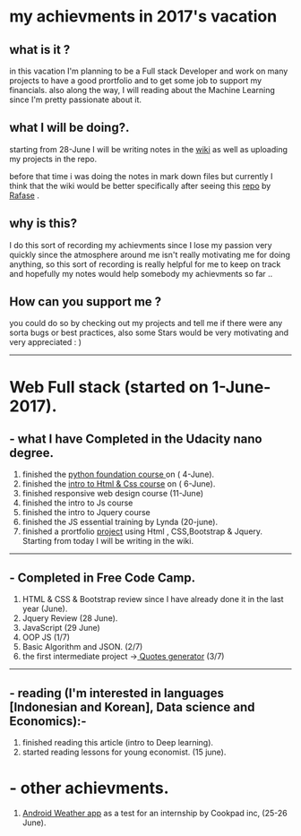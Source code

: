 # my achievments in 2017's vacation

## what is it ?

in this vacation I'm planning to be a Full stack Developer and work on many projects
to have a good prortfolio and to get some job to support my financials.
also along the way, I will reading about the Machine Learning since I'm pretty passionate
about it.
## what I will be doing?.

starting from 28-June I will be writing notes in the [wiki](https://github.com/Ahmed-Ayman/My-2017-Vacation/wiki)
as well as uploading my projects in the repo.

before that time  i was doing the notes in mark down files but currently I think
that the wiki would be better specifically after seeing this [repo](https://github.com/Rafase282/My-FreeCodeCamp-Code) by [Rafase](https://github.com/Rafase282) .

## why is this?
I do this sort of recording my achievments since I lose my passion very quickly
since the atmosphere around me isn't really motivating me for doing anything, so
this sort of recording is really helpful for me to keep on track and hopefully
my notes would help somebody
my achievments so far ..

## How can you support me ?

you could do so by checking out my projects and tell me if there were any sorta bugs or best practices,
also some Stars would be very motivating and very appreciated : )
<hr>

# Web Full stack (started on 1-June-2017).

## -  what I have Completed in the Udacity nano degree.
  1.  finished the [python foundation course ](https://github.com/Ahmed-Ayman/Vacation2017-/tree/master/Udacity_webDeveloperFullStack/Programming%20Foundations%20with%20Python) on ( 4-June).
  2.  finished the [intro to Html & Css course](https://github.com/Ahmed-Ayman/Vacation2017-/tree/master/Udacity_webDeveloperFullStack/HTML%26CSS) on ( 6-June).
  3. finished responsive web design course (11-June)
  4. finished the intro to Js course
  5. finished the intro to Jquery course
  6. finished the JS essential training by Lynda  (20-june).
  7. finished a prortfolio [project](https://ahmed-ayman.github.io/) using Html , CSS,Bootstrap & Jquery.
Starting from today I will be writing in the wiki.

<hr>

## - Completed in Free Code Camp.

  1. HTML & CSS  & Bootstrap review since I have already done it in the last year (June).
  2. Jquery Review (28 June).
  3. JavaScript (29 June)
  4. OOP JS (1/7)
  5. Basic Algorithm and JSON. (2/7)
  6. the first intermediate project ->[ Quotes generator](https://ahmed-ayman.github.io/QuoteGenerator/) (3/7)


<hr>

## - reading (I'm interested in languages [Indonesian and Korean], Data science and Economics):-

  1. finished reading this article (intro to Deep learning).
  2. started reading lessons for young economist. (15 june).

# - other achievments.

1. [Android Weather app](https://github.com/Ahmed-Ayman/cookpad_project) as a test for an internship by Cookpad inc, (25-26 June).
